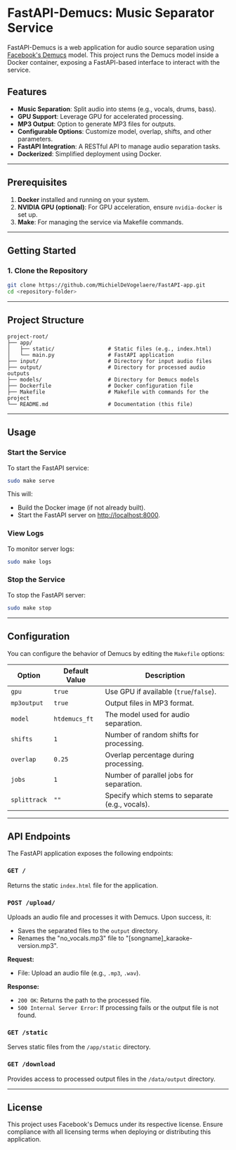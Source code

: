 # FastAPI-Demucs: Music Separator Service

FastAPI-Demucs is a web application for audio source separation using [Facebook's Demucs](https://github.com/facebookresearch/demucs) model. This project runs the Demucs model inside a Docker container, exposing a FastAPI-based interface to interact with the service.

## Features

- **Music Separation**: Split audio into stems (e.g., vocals, drums, bass).
- **GPU Support**: Leverage GPU for accelerated processing.
- **MP3 Output**: Option to generate MP3 files for outputs.
- **Configurable Options**: Customize model, overlap, shifts, and other parameters.
- **FastAPI Integration**: A RESTful API to manage audio separation tasks.
- **Dockerized**: Simplified deployment using Docker.

---

## Prerequisites

1. **Docker** installed and running on your system.
2. **NVIDIA GPU (optional)**: For GPU acceleration, ensure `nvidia-docker` is set up.
3. **Make**: For managing the service via Makefile commands.

---

## Getting Started

### 1. Clone the Repository
```bash
git clone https://github.com/MichielDeVogelaere/FastAPI-app.git
cd <repository-folder>
```
---

## Project Structure
```
project-root/
├── app/
│   ├── static/                 # Static files (e.g., index.html)
│   └── main.py                 # FastAPI application
├── input/                      # Directory for input audio files
├── output/                     # Directory for processed audio outputs
├── models/                     # Directory for Demucs models
├── Dockerfile                  # Docker configuration file
├── Makefile                    # Makefile with commands for the project
└── README.md                   # Documentation (this file)
```

---


## Usage

### Start the Service
To start the FastAPI service:
```bash
sudo make serve
```
This will:
- Build the Docker image (if not already built).
- Start the FastAPI server on [http://localhost:8000](http://localhost:8000).

### View Logs
To monitor server logs:
```bash
sudo make logs
```

### Stop the Service
To stop the FastAPI server:
```bash
sudo make stop
```

---

## Configuration

You can configure the behavior of Demucs by editing the `Makefile` options:

| Option          | Default Value   | Description                                  |
|------------------|-----------------|----------------------------------------------|
| `gpu`           | `true`          | Use GPU if available (`true`/`false`).       |
| `mp3output`     | `true`          | Output files in MP3 format.                 |
| `model`         | `htdemucs_ft`   | The model used for audio separation.         |
| `shifts`        | `1`             | Number of random shifts for processing.      |
| `overlap`       | `0.25`          | Overlap percentage during processing.        |
| `jobs`          | `1`             | Number of parallel jobs for separation.      |
| `splittrack`    | `""`            | Specify which stems to separate (e.g., vocals). |

---

## API Endpoints

The FastAPI application exposes the following endpoints:

### `GET /`
Returns the static `index.html` file for the application.

### `POST /upload/`
Uploads an audio file and processes it with Demucs. Upon success, it:
- Saves the separated files to the `output` directory.
- Renames the "no_vocals.mp3" file to "[songname]_karaoke-version.mp3".

**Request:**
- File: Upload an audio file (e.g., `.mp3`, `.wav`).

**Response:**
- `200 OK`: Returns the path to the processed file.
- `500 Internal Server Error`: If processing fails or the output file is not found.

### `GET /static`
Serves static files from the `/app/static` directory.

### `GET /download`
Provides access to processed output files in the `/data/output` directory.

---

## License

This project uses Facebook's Demucs under its respective license. Ensure compliance with all licensing terms when deploying or distributing this application.

